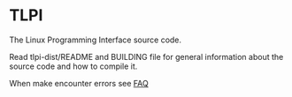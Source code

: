 # TLPI
The Linux Programming Interface source code.

Read tlpi-dist/README and BUILDING file for general information about the source code and how to compile it.

When make encounter errors see [FAQ](http://man7.org/tlpi/code/faq.html)

